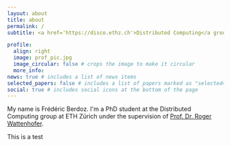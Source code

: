 ```yaml
---
layout: about
title: about
permalink: /
subtitle: <a href='https://disco.ethz.ch'>Distributed Computing</a group, ETH Zürich.

profile:
  align: right
  image: prof_pic.jpg
  image_circular: false # crops the image to make it circular
  more_info: 
news: true # includes a list of news items
selected_papers: false # includes a list of papers marked as "selected={true}"
social: true # includes social icons at the bottom of the page
---
```


My name is Frédéric Berdoz. I'm a PhD student at the Distributed Computing group at ETH Zürich under the supervision of [Prof. Dr. Roger Wattenhofer](https://disco.ethz.ch/members/wroger). 

This is a test